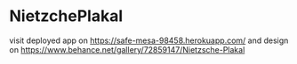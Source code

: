 # NietzchePlakal
visit deployed app on https://safe-mesa-98458.herokuapp.com/ 
and design on https://www.behance.net/gallery/72859147/Nietzsche-Plakal

